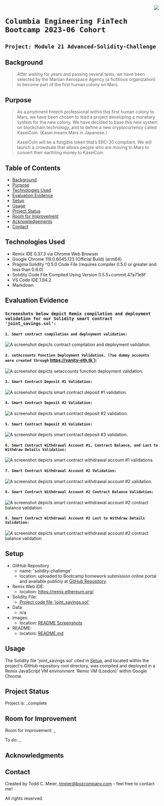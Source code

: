 <img src="Resources/Images/photo-1694903110330-cc64b7e1d21d.png" align="right"/>

# `Columbia Engineering FinTech Bootcamp 2023-06 Cohort`

## `Project: Module 21 Advanced-Solidity-Challenge`

## Background
> After waiting for years and passing several tests, we have been selected by the Martian Aerospace Agency (a fictitious organization) to become part of the first human colony on Mars.

## Purpose
> As a prominent fintech professional within this first human colony to Mars, we have been chosen to lead a project developing a monetary system for the new colony. We have decided to base this new system on blockchain technology, and to define a new cryptocurrency called KaseiCoin. (Kasei means Mars in Japanese.)
>
>KaseiCoin will be a fungible token that’s ERC-20 compliant. We will launch a crowdsale that allows people who are moving to Mars to convert their earthling money to KaseiCoin.

## Table of Contents
* [Background](#background)
* [Purpose](#purpose)
* [Technologies Used](#technologies-used)
* [Evaluation Evidence](#evaluation-evidence)
* [Setup](#setup)
* [Usage](#usage)
* [Project Status](#project-status)
* [Room for Improvement](#room-for-improvement)
* [Acknowledgements](#acknowledgements)
* [Contact](#contact)
<!-- * [License](#license) -->

## Technologies Used
- Remix IDE 0.37.3 via Chrome Web Browser
- Google Chrome 119.0.6045.123 (Official Build) (arm64)
- Pragma Solidity ^0.5.0 Code File (requires compiler 0.5.0 or greater and less than 0.6.0)
- Solidity Code File Compiled Using Version 0.5.5+commit.47a71e8f
- VS Code IDE 1.84.2
- Markdown

## Evaluation Evidence

### `Screenshots below depict Remix compilation and deployment validation for our Solidity smart contract 'joint_savings.sol':`

#### `1. Smart contract compilation and deployment validation:`
![A screenshot depicts contract compilation and deployment validation.](Resources/Images/Execution_Results/1.%20deploy_Contract%20Deployment.png)

#### `2. setAccounts Function Deployment Validation. (Two dummy accounts were created through` https://vanity-eth.tk`):`
![A screenshot depicts setaccounts function deployment validation.](Resources/Images/Execution_Results/2.%20setAccounts_Contract%20Joint%20Savings%20Accounts.png)

#### `3. Smart Contract Deposit #1 Validation:`
![A screenshot depicts smart contract deposit #1 validation.](Resources/Images/Execution_Results/3.%20deposit_1_Contract%20Deposits.png)

#### `4. Smart Contract Deposit #2 Validation:`
![A screenshot depicts smart contract deposit #2 validation.](Resources/Images/Execution_Results/4.%20deposit_2_Contract%20Deposits.png)

#### `5. Smart Contract Deposit #3 Validation:`
![A screenshot depicts smart contract deposit #3 validation.](Resources/Images/Execution_Results/5.%20deposit_3_Contract%20Deposits.png)

#### `6. Smart Contract Withdrawal Account #1, Contract Balance, and Last to Withdraw Details Validation:`
![A screenshot depicts smart contract withdrawal account #1 validations.](Resources/Images/Execution_Results/6.%20withdraw_to_account1_with_last_to_withdraw_Contract%20Withdrawals.png)

#### `7. Smart Contract Withdrawal Account #2 Validation:`
![A screenshot depicts smart contract withdrawal account #2 validation.](Resources/Images/Execution_Results/7.%20withdraw_to_account2_Contract%20Withdrawals.png)

#### `8. Smart Contract Withdrawal Account #2 Contract Balance Validation:`
![A screenshot depicts smart contract withdrawal account #2 contract balance validation.](Resources/Images/Execution_Results/8.%20withdraw_to_account2_final_contract_balance_Contract%20Withdrawals.png)

#### `9. Smart Contract Withdrawal Account #2 Last to Withdraw Details Validation:`
![A screenshot depicts smart contract withdrawal account #2 contract balance validation](Resources/Images/Execution_Results/9.%20withdraw_to_account2_last_to_withdraw_details_Contract%20Withdrawals.png)

## Setup
- GitHub Repository
    - name: 'solidity-challenge'
    - location: uploaded to Bootcamp homework submission online portal and available publicly at [GitHub Repository](https://github.com/boz-tcm/solidity-challenge.git).
- Remix Web IDE:
    - location: https://remix.ethereum.org/
- Solidity File:
    - [Project code file 'joint_savings.sol'](joint_savings.sol)  
- Data:
    - n/a
- Images:
    - location: [README Screenshots](Resources/Images/Execution_Results)
- README:
    - location: [README.md](README.md)

## Usage
The Solidity file 'joint_savings.sol' cited in [Setup](#setup), and located within the project's GitHub repository root directory, was compiled and deployed in a Remix JavaScript VM environment 'Remix VM (London)' within Google Chrome.

## Project Status
Project is: _complete

## Room for Improvement
Room for improvement: _

To do: _

## Acknowledgments

## Contact
Created by Todd C. Meier, tmeier@bozcompany.com - feel free to contact me!

<!-- ## License --> All rights reserved.